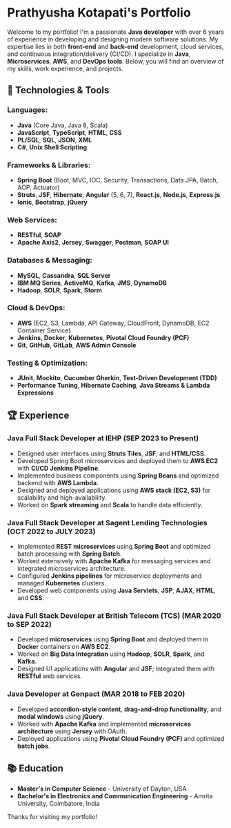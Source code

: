 # Prathyusha Kotapati's Portfolio

Welcome to my portfolio! I'm a passionate **Java developer** with over 6 years of experience in developing and designing modern software solutions. My expertise lies in both **front-end** and **back-end** development, cloud services, and continuous integration/delivery (CI/CD). I specialize in **Java**, **Microservices**, **AWS**, and **DevOps tools**. Below, you will find an overview of my skills, work experience, and projects.

## 🚀 Technologies & Tools

### Languages:
- **Java** (Core Java, Java 8, Scala)
- **JavaScript**, **TypeScript**, **HTML**, **CSS**
- **PL/SQL**, **SQL**, **JSON**, **XML**
- **C#**, **Unix Shell Scripting**

### Frameworks & Libraries:
- **Spring Boot** (Boot, MVC, IOC, Security, Transactions, Data JPA, Batch, AOP, Actuator)
- **Struts**, **JSF**, **Hibernate**, **Angular** (5, 6, 7), **React.js**, **Node.js**, **Express.js**
- **Ionic**, **Bootstrap**, **jQuery**

### Web Services:
- **RESTful**, **SOAP**
- **Apache Axis2**, **Jersey**, **Swagger**, **Postman**, **SOAP UI**

### Databases & Messaging:
- **MySQL**, **Cassandra**, **SQL Server**
- **IBM MQ Series**, **ActiveMQ**, **Kafka**, **JMS**, **DynamoDB**
- **Hadoop**, **SOLR**, **Spark**, **Storm**

### Cloud & DevOps:
- **AWS** (EC2, S3, Lambda, API Gateway, CloudFront, DynamoDB, EC2 Container Service)
- **Jenkins**, **Docker**, **Kubernetes**, **Pivotal Cloud Foundry (PCF)**
- **Git**, **GitHub**, **GitLab**, **AWS Admin Console**

### Testing & Optimization:
- **JUnit**, **Mockito**, **Cucumber Gherkin**, **Test-Driven Development (TDD)**
- **Performance Tuning**, **Hibernate Caching**, **Java Streams & Lambda Expressions**

## 🏆 Experience

### Java Full Stack Developer at **IEHP** (SEP 2023 to Present)
- Designed user interfaces using **Struts Tiles**, **JSF**, and **HTML/CSS**.
- Developed Spring Boot microservices and deployed them to **AWS EC2** with **CI/CD Jenkins Pipeline**.
- Implemented business components using **Spring Beans** and optimized backend with **AWS Lambda**.
- Designed and deployed applications using **AWS stack (EC2, S3)** for scalability and high-availability.
- Worked on **Spark streaming** and **Scala** to handle data efficiently.

### Java Full Stack Developer at **Sagent Lending Technologies** (OCT 2022 to JULY 2023)
- Implemented **REST microservices** using **Spring Boot** and optimized batch processing with **Spring Batch**.
- Worked extensively with **Apache Kafka** for messaging services and integrated microservices architecture.
- Configured **Jenkins pipelines** for microservice deployments and managed **Kubernetes** clusters.
- Developed web components using **Java Servlets**, **JSP**, **AJAX**, **HTML**, and **CSS**.

### Java Full Stack Developer at **British Telecom (TCS)** (MAR 2020 to SEP 2022)
- Developed **microservices** using **Spring Boot** and deployed them in **Docker** containers on **AWS EC2**.
- Worked on **Big Data Integration** using **Hadoop**, **SOLR**, **Spark**, and **Kafka**.
- Designed UI applications with **Angular** and **JSF**; integrated them with **RESTful** web services.

### Java Developer at **Genpact** (MAR 2018 to FEB 2020)
- Developed **accordion-style content**, **drag-and-drop functionality**, and **modal windows** using **jQuery**.
- Worked with **Apache Kafka** and implemented **microservices architecture** using **Jersey** with OAuth.
- Deployed applications using **Pivotal Cloud Foundry (PCF)** and optimized **batch jobs**.


## 📚 Education

- **Master's in Computer Science** - University of Dayton, USA
- **Bachelor's in Electronics and Communication Engineering** - Amrita University, Coimbatore, India


Thanks for visiting my portfolio!
